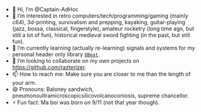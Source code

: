 - 👋 Hi, I’m @Captain-AdHoc
- 👀 I’m interested in retro computers/tech/programming/gaming (mainly c64), 3d-printing, survivalism and prepping, kayaking, guitar-playing (jazz, bossa, classical, fingerstyle), amateur rocketry (long time ago, but still a lot of fun), historical medieval sword fighting (in the past, but still fun).
- 🌱 I’m currently learning (actually re-learning) signals and systems for my personal header only library [`8Beat`](https://github.com/razterizer/8Beat).
- 💞️ I’m looking to collaborate on my own projects on https://github.com/razterizer.
- 📫 How to reach me: Make sure you are closer to me than the length of your arm.
- 😄 Pronouns: Baloney sandwich, pneumonoultramicroscopicsilicovolcanoconiosis, supreme chancellor.
- ⚡ Fun fact: Ma boi was born on 9/11 (not that year though).

<!---
Captain-AdHoc/Captain-AdHoc is a ✨ special ✨ repository because its `README.md` (this file) appears on your GitHub profile.
You can click the Preview link to take a look at your changes.
--->
